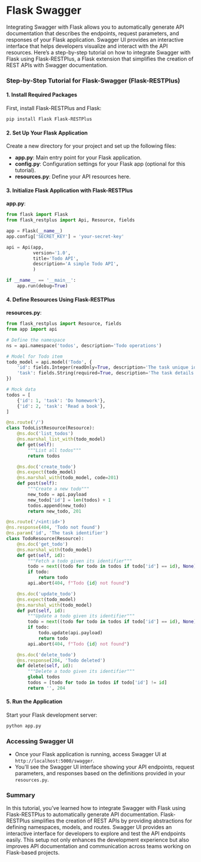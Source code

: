 # Flask Swagger

Integrating Swagger with Flask allows you to automatically generate API documentation that describes the endpoints, request parameters, and responses of your Flask application. Swagger UI provides an interactive interface that helps developers visualize and interact with the API resources. Here’s a step-by-step tutorial on how to integrate Swagger with Flask using Flask-RESTPlus, a Flask extension that simplifies the creation of REST APIs with Swagger documentation.

### Step-by-Step Tutorial for Flask-Swagger (Flask-RESTPlus)

#### 1. Install Required Packages

First, install Flask-RESTPlus and Flask:

```bash
pip install Flask Flask-RESTPlus
```

#### 2. Set Up Your Flask Application

Create a new directory for your project and set up the following files:

- **app.py**: Main entry point for your Flask application.
- **config.py**: Configuration settings for your Flask app (optional for this tutorial).
- **resources.py**: Define your API resources here.

#### 3. Initialize Flask Application with Flask-RESTPlus

**app.py**:

```python
from flask import Flask
from flask_restplus import Api, Resource, fields

app = Flask(__name__)
app.config['SECRET_KEY'] = 'your-secret-key'

api = Api(app,
          version='1.0',
          title='Todo API',
          description='A simple Todo API',
          )

if __name__ == '__main__':
    app.run(debug=True)
```

#### 4. Define Resources Using Flask-RESTPlus

**resources.py**:

```python
from flask_restplus import Resource, fields
from app import api

# Define the namespace
ns = api.namespace('todos', description='Todo operations')

# Model for Todo item
todo_model = api.model('Todo', {
    'id': fields.Integer(readOnly=True, description='The task unique identifier'),
    'task': fields.String(required=True, description='The task details')
})

# Mock data
todos = [
    {'id': 1, 'task': 'Do homework'},
    {'id': 2, 'task': 'Read a book'},
]

@ns.route('/')
class TodoListResource(Resource):
    @ns.doc('list_todos')
    @ns.marshal_list_with(todo_model)
    def get(self):
        """List all todos"""
        return todos

    @ns.doc('create_todo')
    @ns.expect(todo_model)
    @ns.marshal_with(todo_model, code=201)
    def post(self):
        """Create a new todo"""
        new_todo = api.payload
        new_todo['id'] = len(todos) + 1
        todos.append(new_todo)
        return new_todo, 201

@ns.route('/<int:id>')
@ns.response(404, 'Todo not found')
@ns.param('id', 'The task identifier')
class TodoResource(Resource):
    @ns.doc('get_todo')
    @ns.marshal_with(todo_model)
    def get(self, id):
        """Fetch a todo given its identifier"""
        todo = next((todo for todo in todos if todo['id'] == id), None)
        if todo:
            return todo
        api.abort(404, f"Todo {id} not found")

    @ns.doc('update_todo')
    @ns.expect(todo_model)
    @ns.marshal_with(todo_model)
    def put(self, id):
        """Update a todo given its identifier"""
        todo = next((todo for todo in todos if todo['id'] == id), None)
        if todo:
            todo.update(api.payload)
            return todo
        api.abort(404, f"Todo {id} not found")

    @ns.doc('delete_todo')
    @ns.response(204, 'Todo deleted')
    def delete(self, id):
        """Delete a todo given its identifier"""
        global todos
        todos = [todo for todo in todos if todo['id'] != id]
        return '', 204
```

#### 5. Run the Application

Start your Flask development server:

```bash
python app.py
```

### Accessing Swagger UI

- Once your Flask application is running, access Swagger UI at `http://localhost:5000/swagger`.
- You'll see the Swagger UI interface showing your API endpoints, request parameters, and responses based on the definitions provided in your `resources.py`.

### Summary

In this tutorial, you’ve learned how to integrate Swagger with Flask using Flask-RESTPlus to automatically generate API documentation. Flask-RESTPlus simplifies the creation of REST APIs by providing abstractions for defining namespaces, models, and routes. Swagger UI provides an interactive interface for developers to explore and test the API endpoints easily. This setup not only enhances the development experience but also improves API documentation and communication across teams working on Flask-based projects.
